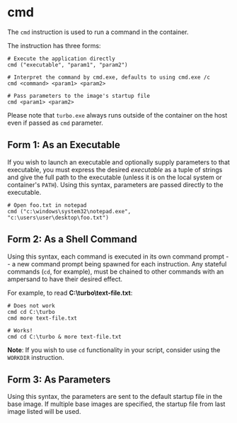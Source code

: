 # cmd

The `cmd` instruction is used to run a command in the container. 

The instruction has three forms: 

``` 
# Execute the application directly
cmd ("executable", "param1", "param2") 

# Interpret the command by cmd.exe, defaults to using cmd.exe /c
cmd <command> <param1> <param2>

# Pass parameters to the image's startup file
cmd <param1> <param2>
```

Please note that `turbo.exe` always runs outside of the container on the host even if passed as `cmd` parameter.

## Form 1: As an Executable

If you wish to launch an executable and optionally supply parameters to that executable, you must express the desired *executable* as a tuple of strings and give the full path to the executable (unless it is on the local system or container's `PATH`). Using this syntax, parameters are passed directly to the executable. 

```
# Open foo.txt in notepad
cmd ("c:\windows\system32\notepad.exe", "c:\users\user\desktop\foo.txt")
```

## Form 2: As a Shell Command

Using this syntax, each command is executed in its own command prompt -- a new command prompt being spawned for each instruction. Any stateful commands (`cd`, for example), must be chained to other commands with an ampersand to have their desired effect. 

For example, to read **C:\turbo\text-file.txt**: 

```
# Does not work
cmd cd C:\turbo
cmd more text-file.txt

# Works!
cmd cd C:\turbo & more text-file.txt
```

**Note**: If you wish to use `cd` functionality in your script, consider using the `WORKDIR` instruction. 

## Form 3: As Parameters

Using this syntax, the parameters are sent to the default startup file in the base image. If multiple base images are specified, the startup file from last image listed will be used.
